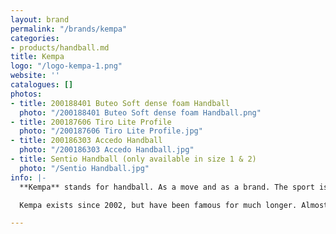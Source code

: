 ```yaml
---
layout: brand
permalink: "/brands/kempa"
categories:
- products/handball.md
title: Kempa
logo: "/logo-kempa-1.png"
website: ''
catalogues: []
photos:
- title: 200188401 Buteo Soft dense foam Handball
  photo: "/200188401 Buteo Soft dense foam Handball.png"
- title: 200187606 Tiro Lite Profile
  photo: "/200187606 Tiro Lite Profile.jpg"
- title: 200186303 Accedo Handball
  photo: "/200186303 Accedo Handball.jpg"
- title: Sentio Handball (only available in size 1 & 2)
  photo: "/Sentio Handball.jpg"
info: |-
  **Kempa** stands for handball. As a move and as a brand. The sport is characterised by agility, power, emotions and goosebump moments.

  Kempa exists since 2002, but have been famous for much longer. Almost 50 years before the brand was founded, on 24 March 1954, the legendary Kempa trick celebrated its world premiere. Invented, developed and executed by two-time field handball world champion Bernhard Kempa. The brand is named after him.

---
```

